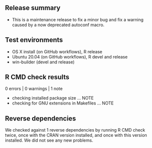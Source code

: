 ## Release summary
* This is a maintenance release to fix a minor bug and fix a warning caused by a now deprecated autoconf macro.

## Test environments
* OS X install (on GitHub workflows), R release
* Ubuntu 20.04 (on GitHub workflows), R devel and release
* win-builder (devel and release)

## R CMD check results

0 errors | 0 warnings | 1 note

* checking installed package size ... NOTE
* checking for GNU extensions in Makefiles ... NOTE

## Reverse dependencies
We checked against 1 reverse dependencies by running R CMD check twice, once with the CRAN version installed, and once with this version installed. We did not see any new problems.
